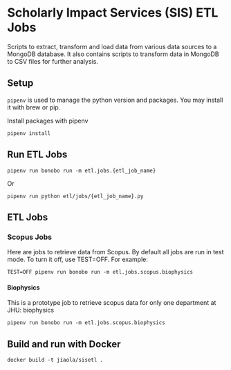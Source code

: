 # Scholarly Impact Services (SIS) ETL Jobs

Scripts to extract, transform and load data from various data sources to a MongoDB database. 
It also contains scripts to transform data in MongoDB to CSV files for further analysis.

## Setup

`pipenv` is used to manage the python version and packages. You may install it with brew or pip. 

Install packages with pipenv

```
pipenv install
``` 

## Run ETL Jobs

```
pipenv run bonobo run -m etl.jobs.{etl_job_name}
```

Or

```
pipenv run python etl/jobs/{etl_job_name}.py 
```

## ETL Jobs

### Scopus Jobs

Here are jobs to retrieve data from Scopus. By default all jobs
are run in test mode. To turn it off, use TEST=OFF. For example: 

```
TEST=OFF pipenv run bonobo run -m etl.jobs.scopus.biophysics 
```

#### Biophysics

This is a prototype job to retrieve scopus data for only one department at JHU: biophysics

```
pipenv run bonobo run -m etl.jobs.scopus.biophysics 
```

## Build and run with Docker

```
docker build -t jiaola/sisetl .
```


